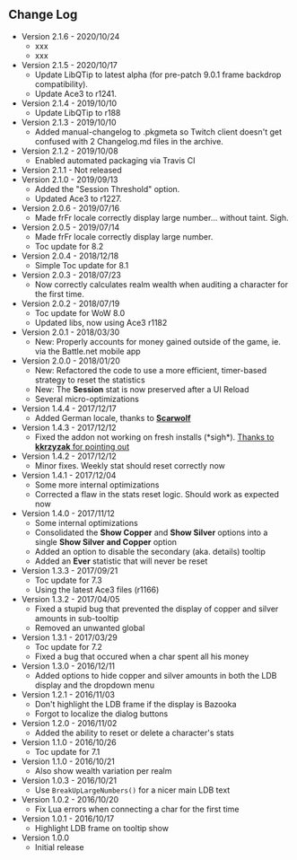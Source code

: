 ## Change Log

* Version 2.1.6 - 2020/10/24
	* xxx
	* xxx
* Version 2.1.5 - 2020/10/17
	* Update LibQTip to latest alpha (for pre-patch 9.0.1 frame backdrop compatibility).
	* Update Ace3 to r1241.
* Version 2.1.4 - 2019/10/10
	* Update LibQTip to r188
* Version 2.1.3 - 2019/10/10
	* Added manual-changelog to .pkgmeta so Twitch client doesn't get confused with 2 Changelog.md files in the archive.
* Version 2.1.2 - 2019/10/08
	* Enabled automated packaging via Travis CI
* Version 2.1.1 - Not released
* Version 2.1.0 - 2019/09/13
	* Added the "Session Threshold" option.
	* Updated Ace3 to r1227.
* Version 2.0.6 - 2019/07/16
	* Made frFr locale correctly display large number... without taint. Sigh.
* Version 2.0.5 - 2019/07/14
	* Made frFr locale correctly display large number.
	* Toc update for 8.2
* Version 2.0.4 - 2018/12/18
	* Simple Toc update for 8.1
* Version 2.0.3 - 2018/07/23
	* Now correctly calculates realm wealth when auditing a character for the first time.
* Version 2.0.2 - 2018/07/19
	* Toc update for WoW 8.0
	* Updated libs, now using Ace3 r1182
* Version 2.0.1 - 2018/03/30
	* New: Properly accounts for money gained outside of the game, ie. via the Battle.net mobile app
* Version 2.0.0 - 2018/01/20
	* New: Refactored the code to use a more efficient, timer-based strategy to reset the statistics
	* New: The **Session** stat is now preserved after a UI Reload
	* Several micro-optimizations
* Version 1.4.4 - 2017/12/17
	* Added German locale, thanks to [**Scarwolf**](https://github.com/Septh/WoW-Broker_Cash/pull/2)
* Version 1.4.3 - 2017/12/12
	* Fixed the addon not working on fresh installs (\*sigh\*). [Thanks to **kkrzyzak** for pointing out](https://github.com/Septh/WoW-Broker_Cash/issues/1)
* Version 1.4.2 - 2017/12/12
	* Minor fixes. Weekly stat should reset correctly now
* Version 1.4.1 - 2017/12/04
	* Some more internal optimizations
	* Corrected a flaw in the stats reset logic. Should work as expected now
* Version 1.4.0 - 2017/11/12
	* Some internal optimizations
	* Consolidated the **Show Copper** and **Show Silver** options into a single **Show Silver and Copper** option
	* Added an option to disable the secondary (aka. details) tooltip
	* Added an **Ever** statistic that will never be reset
* Version 1.3.3 - 2017/09/21
	* Toc update for 7.3
	* Using the latest Ace3 files (r1166)
* Version 1.3.2 - 2017/04/05
	* Fixed a stupid bug that prevented the display of copper and silver amounts in sub-tooltip
	* Removed an unwanted global
* Version 1.3.1 - 2017/03/29
	* Toc update for 7.2
	* Fixed a bug that occured when a char spent all his money
* Version 1.3.0 - 2016/12/11
	* Added options to hide copper and silver amounts in both the LDB display and the dropdown menu
* Version 1.2.1 - 2016/11/03
	* Don't highlight the LDB frame if the display is Bazooka
	* Forgot to localize the dialog buttons
* Version 1.2.0 - 2016/11/02
	* Added the ability to reset or delete a character's stats
* Version 1.1.0 - 2016/10/26
	* Toc update for 7.1
* Version 1.1.0 - 2016/10/21
	* Also show wealth variation per realm
* Version 1.0.3 - 2016/10/21
	* Use `BreakUpLargeNumbers()` for a nicer main LDB text
* Version 1.0.2 - 2016/10/20
	* Fix Lua errors when connecting a char for the first time
* Version 1.0.1 - 2016/10/17
	* Highlight LDB frame on tooltip show
* Version 1.0.0
	* Initial release

